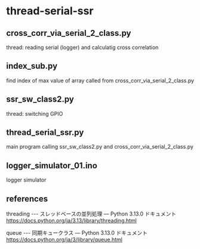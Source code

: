 # thread-serial-ssr

## cross_corr_via_serial_2_class.py
thread: reading serial (logger) and calculatig cross correlation

## index_sub.py
find index of max value of array called from cross_corr_via_serial_2_class.py

## ssr_sw_class2.py
thread: switching GPIO

## thread_serial_ssr.py
main program calling ssr_sw_class2.py and cross_corr_via_serial_2_class.py

## logger_simulator_01.ino
logger simulator

## references
threading --- スレッドベースの並列処理 — Python 3.13.0 ドキュメント
https://docs.python.org/ja/3.13/library/threading.html

queue --- 同期キュークラス — Python 3.13.0 ドキュメント
https://docs.python.org/ja/3/library/queue.html
